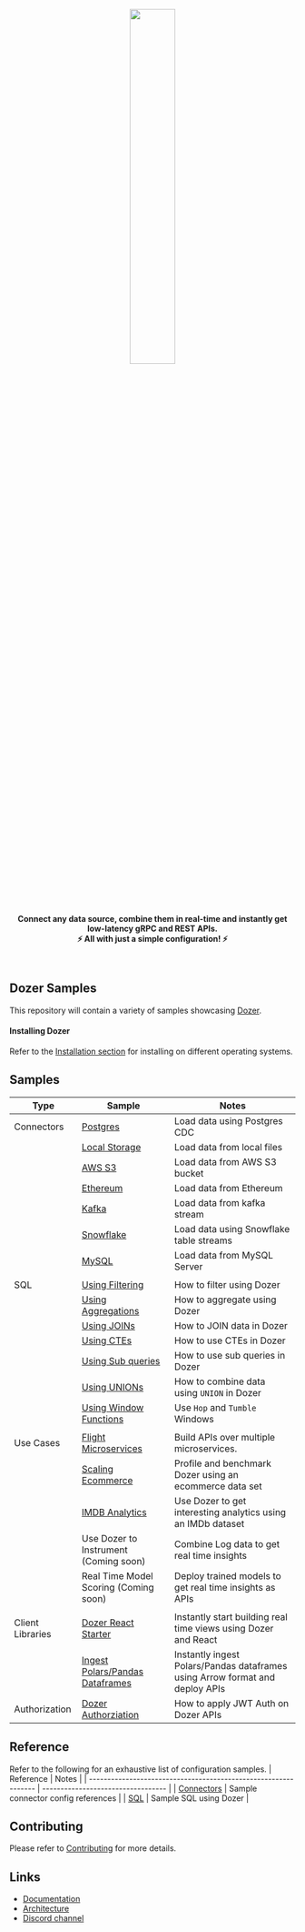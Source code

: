 <div align="center">
    <a target="_blank" href="https://getdozer.io/">
        <br><img src="https://dozer-assets.s3.ap-southeast-1.amazonaws.com/logo-blue.svg" width=40%><br>
    </a>
</div>

<p align="center">
    <br />
    <b>
    Connect any data source, combine them in real-time and instantly get low-latency gRPC and REST APIs.<br>
    ⚡ All with just a simple configuration! ⚡️
    </b>
</p>
<br />

## Dozer Samples

This repository will contain a variety of samples showcasing [Dozer](https://github.com/getdozer/dozer).

#### Installing Dozer

Refer to the [Installation section](https://getdozer.io/docs/installation) for installing on different operating systems.

## Samples

| Type             | Sample                                                                   | Notes                                                                        |
| ---------------- | ------------------------------------------------------------------------ | ---------------------------------------------------------------------------- |
| Connectors       | [Postgres](./connectors/postgres)                                        | Load data using Postgres CDC                                                 |
|                  | [Local Storage](./connectors/local-storage)                              | Load data from local files                                                   |
|                  | [AWS S3](./connectors/aws-s3)                                            | Load data from AWS S3 bucket                                                 |
|                  | [Ethereum](./connectors/ethereum)                                        | Load data from Ethereum                                                      |
|                  | [Kafka](./connectors/kafka)                                              | Load data from kafka stream                                                  |
|                  | [Snowflake](./connectors/snowflake)                                      | Load data using Snowflake table streams                                      |
|                  | [MySQL](./connectors/mysql)                                              | Load data from MySQL Server                                                  |
|                  |                                                                          |                                                                              |
| SQL              | [Using Filtering](./sql/filtering)                                       | How to filter using Dozer                                                    |
|                  | [Using Aggregations](./sql/aggregations)                                 | How to aggregate using Dozer                                                 |
|                  | [Using JOINs](./sql/join)                                                | How to JOIN data in Dozer                                                    |
|                  | [Using CTEs](./sql/cte)                                                  | How to use CTEs in Dozer                                                     |
|                  | [Using Sub queries](./sql/sub-queries)                                   | How to use sub queries in Dozer                                              |
|                  | [Using UNIONs](./sql/union)                                              | How to combine data using `UNION` in Dozer                                   |
|                  | [Using Window Functions](./sql/window-functions)                         | Use `Hop` and `Tumble` Windows                                               |
|                  |                                                                          |                                                                              |
| Use Cases        | [Flight Microservices](./usecases/pg-flights)                            | Build APIs over multiple microservices.                                      |
|                  | [Scaling Ecommerce](./usecases/scaling-ecommerce)                        | Profile and benchmark Dozer using an ecommerce data set                      |
|                  | [IMDB Analytics](./usecases/imdb-analytics)                              | Use Dozer to get interesting analytics using an IMDb dataset                 |
|                  | Use Dozer to Instrument (Coming soon)                                    | Combine Log data to get real time insights                                   |
|                  | Real Time Model Scoring (Coming soon)                                    | Deploy trained models to get real time insights as APIs                      |
|                  |                                                                          |                                                                              |
| Client Libraries | [Dozer React Starter](./usecases/react/)                                 | Instantly start building real time views using Dozer and React               |
|                  | [Ingest Polars/Pandas Dataframes](./client-samples/ingest-python-sample) | Instantly ingest Polars/Pandas dataframes using Arrow format and deploy APIs |
| Authorization    | [Dozer Authorziation](./usecases/api-auth/README.md)                     | How to apply JWT Auth on Dozer APIs                                          |

## Reference

Refer to the following for an exhaustive list of configuration samples.
| Reference | Notes |
| --------------------------------------------------------------- | ---------------------------------- |
| [Connectors](https://getdozer.io/docs/category/data-sources) | Sample connector config references |
| [SQL](https://getdozer.io/docs/transforming-data) | Sample SQL using Dozer |

## Contributing

Please refer to [Contributing](https://getdozer.io/docs/contributing/overview) for more details.

## Links

- [Documentation](https://getdozer.io/docs/dozer/)
- [Architecture](https://getdozer.io/docs/architecture)
- [Discord channel](https://discord.gg/3eWXBgJaEQ)
